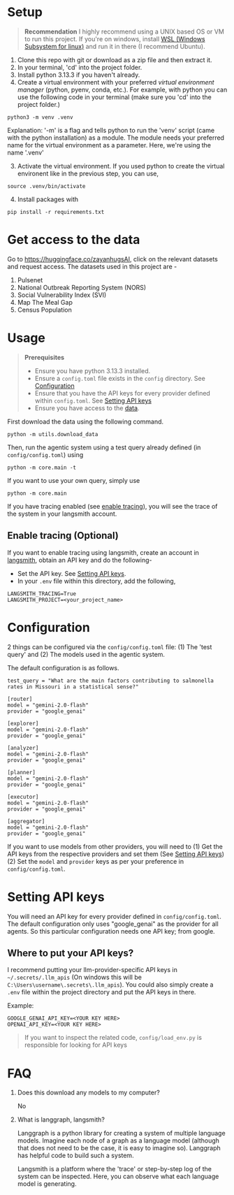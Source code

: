 # Setup

> **Recommendation**
> I highly recommend using a UNIX based OS or VM to run this project. If you're on windows, install [WSL (Windows Subsystem for linux)](https://learn.microsoft.com/en-us/windows/wsl/install) and run it in there (I recommend Ubuntu).

1. Clone this repo with git or download as a zip file and then extract it.
2. In your terminal, 'cd' into the project folder.
3. Install python 3.13.3 if you haven't already.
4. Create a virtual environment with your preferred *virtual environment manager* (python, pyenv, conda, etc.). For example, with python you can use the following code in your terminal (make sure you 'cd' into the project folder.)

```
python3 -m venv .venv 
```

Explanation: '-m' is a flag and tells python to run the 'venv' script (came with the python installation) as a module. The module needs your preferred name for the virtual environment as a parameter. Here, we're using the name '.venv'

3. Activate the virtual environment. If you used python to create the virtual environent like in the previous step, you can use,

```
source .venv/bin/activate
```

4. Install packages with

```
pip install -r requirements.txt
```

# Get access to the data
Go to https://huggingface.co/zayanhugsAI, click on the relevant datasets and request access. The datasets used in this project are - 
    
1. Pulsenet
2. National Outbreak Reporting System (NORS)
3. Social Vulnerability Index (SVI)
4. Map The Meal Gap
5. Census Population

# Usage

> **Prerequisites**
> - Ensure you have python 3.13.3 installed.
> - Ensure a `config.toml` file exists in the `config` directory. See [Configuration](#configuration)
> - Ensure that you have the API keys for every provider defined within `config.toml`. See [Setting API keys](#setting-api-keys)
> - Ensure you have access to the [data](https://huggingface.co/zayanhugsAI).

First download the data using the following command.

```
python -m utils.download_data
```

Then, run the agentic system using a test query already defined (in `config/config.toml`) using

```
python -m core.main -t
```

If you want to use your own query, simply use

```
python -m core.main
```

If you have tracing enabled (see [enable tracing](#enable-tracing-optional)), you will see the trace of the system in your langsmith account.

## Enable tracing (Optional)

If you want to enable tracing using langsmith, create an account in [langsmith](https://www.langchain.com/langsmith), obtain an API key and do the following-

- Set the API key. See [Setting API keys](#setting-api-keys).
- In your `.env` file within this directory, add the following,

```
LANGSMITH_TRACING=True
LANGSMITH_PROJECT=<your_project_name>
```

# Configuration

2 things can be configured via the `config/config.toml` file: (1) The 'test query' and (2) The models used in the agentic system.

The default configuration is as follows.
```
test_query = "What are the main factors contributing to salmonella rates in Missouri in a statistical sense?"

[router]
model = "gemini-2.0-flash"
provider = "google_genai"

[explorer]
model = "gemini-2.0-flash"
provider = "google_genai"

[analyzer]
model = "gemini-2.0-flash"
provider = "google_genai"

[planner]
model = "gemini-2.0-flash"
provider = "google_genai"

[executor]
model = "gemini-2.0-flash"
provider = "google_genai"

[aggregator]
model = "gemini-2.0-flash"
provider = "google_genai"
```

If you want to use models from other providers, you will need to (1) Get the API keys from the respective providers and set them (See [Setting API keys](#setting-api-keys)) (2) Set the `model` and `provider` keys as per your preference in `config/config.toml`.

# Setting API keys

You will need an API key for every provider defined in `config/config.toml`. The default configuration
only uses "google_genai" as the provider for all agents. So this particular configuration needs one API 
key; from google.

## Where to put your API keys?

I recommend putting your llm-provider-specific API keys in `~/.secrets/.llm_apis` (On windows this will be `C:\Users\username\.secrets\.llm_apis`). You could also simply create a `.env` file within the project directory and put the API keys in there.

Example:

```
GOOGLE_GENAI_API_KEY=<YOUR KEY HERE>
OPENAI_API_KEY=<YOUR KEY HERE>
```


> If you want to inspect the related code, `config/load_env.py` is responsible for looking for API keys

# FAQ

1. Does this download any models to my computer?

    No

2. What is langgraph, langsmith?

    Langgraph is a python library for creating a system of multiple language models. Imagine each node of a graph as a language model (although that does not need to be the case, it is easy to imagine so). Langgraph has helpful code to build such a system.

    Langsmith is a platform where the 'trace' or step-by-step log of the system can be inspected. Here, you can observe what each language model is generating.
